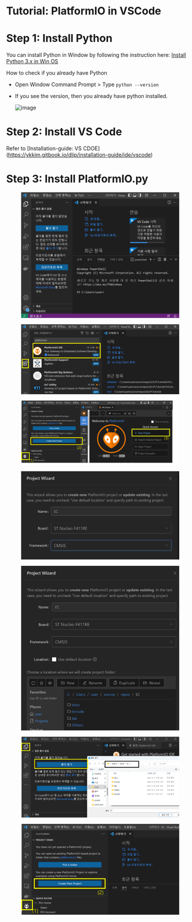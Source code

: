 # Tutorial: PlatformIO in VSCode

# Step 1: Install Python

You can install Python in Window by following the instruction here:
[Install Python 3.x in Win OS](https://www.python.org/downloads/windows/)

How to check if you already have Python
* Open Window Command Prompt >  Type `python --version`
* If you see the version, then you already have python installed.

  ![image](https://github.com/user-attachments/assets/42cdb9a9-7097-4f1a-816d-d96ba8d86869)


# Step 2: Install VS Code

Refer to [Installation-guide: VS CDOE] (https://ykkim.gitbook.io/dlip/installation-guide/ide/vscode)



# Step 3: Install PlatformIO.py


<figure><img src="../../.gitbook/assets/image (53).png" alt=""><figcaption></figcaption></figure>



<figure><img src="../../.gitbook/assets/image (55).png" alt=""><figcaption></figcaption></figure>



<figure><img src="../../.gitbook/assets/image (124).png" alt=""><figcaption></figcaption></figure>





<figure><img src="../../.gitbook/assets/image (125).png" alt=""><figcaption></figcaption></figure>



<figure><img src="../../.gitbook/assets/image (126).png" alt=""><figcaption></figcaption></figure>

<figure><img src="../../.gitbook/assets/image (122).png" alt=""><figcaption></figcaption></figure>



<figure><img src="../../.gitbook/assets/image (123).png" alt=""><figcaption></figcaption></figure>
